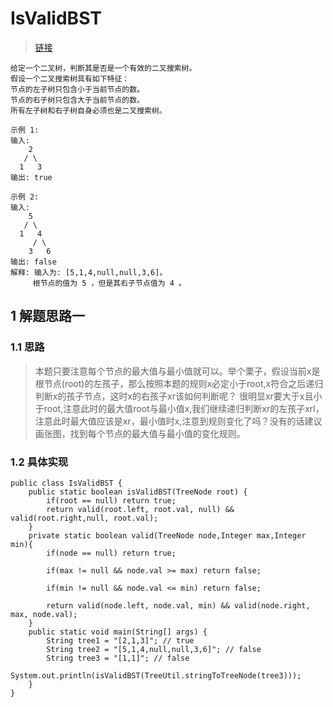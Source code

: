 # IsValidBST
> [链接](https://leetcode-cn.com/problems/validate-binary-search-tree/)
```
给定一个二叉树，判断其是否是一个有效的二叉搜索树。
假设一个二叉搜索树具有如下特征：
节点的左子树只包含小于当前节点的数。
节点的右子树只包含大于当前节点的数。
所有左子树和右子树自身必须也是二叉搜索树。

示例 1:
输入:
    2
   / \
  1   3
输出: true

示例 2:
输入:
    5
   / \
  1   4
     / \
    3   6
输出: false
解释: 输入为: [5,1,4,null,null,3,6]。
     根节点的值为 5 ，但是其右子节点值为 4 。
```
## 1 解题思路一 

### 1.1 思路
> 本题只要注意每个节点的最大值与最小值就可以。举个栗子，假设当前x是根节点(root)的左孩子，那么按照本题的规则x必定小于root,x符合之后递归判断x的孩子节点，这时x的右孩子xr该如何判断呢？
很明显xr要大于x且小于root,注意此时的最大值root与最小值x,我们继续递归判断xr的左孩子xrl，注意此时最大值应该是xr，最小值时x,注意到规则变化了吗？没有的话建议画张图，找到每个节点的最大值与最小值的变化规则。
### 1.2 具体实现
```
public class IsValidBST {
    public static boolean isValidBST(TreeNode root) {
        if(root == null) return true;
        return valid(root.left, root.val, null) && valid(root.right,null, root.val);
    }
    private static boolean valid(TreeNode node,Integer max,Integer min){
        if(node == null) return true;

        if(max != null && node.val >= max) return false;

        if(min != null && node.val <= min) return false;

        return valid(node.left, node.val, min) && valid(node.right, max, node.val);
    }
    public static void main(String[] args) {
        String tree1 = "[2,1,3]"; // true
        String tree2 = "[5,1,4,null,null,3,6]"; // false
        String tree3 = "[1,1]"; // false
        System.out.println(isValidBST(TreeUtil.stringToTreeNode(tree3)));
    }
}
```




